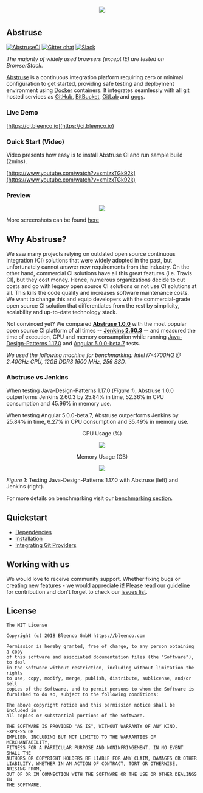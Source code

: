 <p align="center" style="margin: 20px 0 40px 0;">
  <img src="https://user-images.githubusercontent.com/1796022/41514005-9e827b86-72a3-11e8-9ca5-67736d9cab3e.png">
</p>

## Abstruse

[![AbstruseCI](https://ci.bleenco.io/badge/1)](https://ci.bleenco.io/repo/1)
[![Gitter chat](https://badges.gitter.im/gitterHQ/gitter.png)](https://gitter.im/bleenco/abstruse)
[![Slack](https://slackin-xxrlxvwnmd.now.sh/badge.svg)](https://join.slack.com/t/abstruse/shared_invite/enQtNDI0MzUxMTQ1OTExLTMyNGRiYjllMTQ4NjkzZDkwNDM4NGIwMGM2YjA5NjFmNzI3MzdkMWExYWRlNWQ1N2NjNzI4NDlhOTFmNGM5ZTM)

*The majority of widely used browsers (except IE) are tested on BrowserStack.*

[Abstruse](https://abstruse.bleenco.io/) is a continuous integration platform requiring zero or minimal configuration to get started, providing safe testing and deployment environment using [Docker](https://docker.github.io/) containers. It integrates seamlessly with all git hosted services as [GitHub](https://github.com/), [BitBucket](https://bitbucket.org/), [GitLab](https://about.gitlab.com/) and [gogs](https://gogs.io/).

### Live Demo

[https://ci.bleenco.io](https://ci.bleenco.io)

### Quick Start (Video)

Video presents how easy is to install Abstruse CI and run sample build (2mins).

[https://www.youtube.com/watch?v=xmizxTGk92k](https://www.youtube.com/watch?v=xmizxTGk92k)

### Preview

<p align="center">
  <img src="https://user-images.githubusercontent.com/1796022/35201536-9103e1e8-ff1c-11e7-9461-1dc168629597.png">
</p>

More screenshots can be found [here](docs/SCREENSHOTS.md)

## Why Abstruse?
We saw many projects relying on outdated open source continuous integration (CI) solutions that were widely adopted in the past, but unfortunately cannot answer new requirements from the industry. On the other hand, commercial CI solutions have all this great features (i.e. Travis CI), but they cost money. Hence, numerous organizations decide to cut costs and go with legacy open source CI solutions or not use CI solutions at all. This kills the code quality and increases software maintenance costs. We want to change this and equip developers with the commercial-grade open source CI solution that differentiates from the rest by simplicity, scalability and up-to-date technology stack.

Not convinced yet? We compared **[Abstruse 1.0.0](https://github.com/bleenco/abstruse)** with the most popular open source CI platform of all times -- **[Jenkins 2.60.3](https://github.com/jenkinsci/jenkins)** -- and measured the time of execution, CPU and memory consumption while running [Java-Design-Patterns 1.17.0](https://github.com/iluwatar/java-design-patterns) and [Angular 5.0.0-beta.7](https://github.com/angular/angular) tests.

*We used the following machine for benchmarking:
Intel i7-4700HQ @ 2.40GHz CPU, 12GB DDR3 1600 MHz, 256 SSD.*

### **Abstruse vs Jenkins**
When testing Java-Design-Patterns 1.17.0 (*Figure 1*), Abstruse 1.0.0 outperforms Jenkins 2.60.3 by 25.84% in time, 52.36% in CPU consumption and 45.96% in memory use.

When testing Angular 5.0.0-beta.7, Abstruse outperforms Jenkins by 25.84% in time, 6.27% in CPU consumption and 35.49% in memory use.

<p align="center">
  CPU Usage (%)
</p>

<p align="center">
  <img src="https://user-images.githubusercontent.com/3041169/31200826-a2b4292c-a95c-11e7-8d73-c395f7b37355.jpg">
</p>

<p align="center">
  Memory Usage (GB)
</p>

<p align="center">
  <img src="https://user-images.githubusercontent.com/3041169/31200825-a2b3ab3c-a95c-11e7-9d0e-7c48af6730f9.jpg">
</p>

*Figure 1*: Testing Java-Design-Patterns 1.17.0 with Abstruse (left) and Jenkins (right).

For more details on benchmarking visit our [benchmarking section](docs/BENCHMARKING.md).

## Quickstart
* [Dependencies](docs/DEPENDENCIES.md)
* [Installation](docs/INSTALLATION.md)
* [Integrating Git Providers](docs/INTEGRATING_GIT_PROVIDERS.md)

## Working with us

We would love to receive community support. Whether fixing bugs or creating new features - we would appreciate it! Please read our [guideline](CONTRIBUTION.md) for contribution and don't forget to check our [issues list](https://github.com/bleenco/abstruse/issues).

## License

```
The MIT License

Copyright (c) 2018 Bleenco GmbH https://bleenco.com

Permission is hereby granted, free of charge, to any person obtaining a copy
of this software and associated documentation files (the "Software"), to deal
in the Software without restriction, including without limitation the rights
to use, copy, modify, merge, publish, distribute, sublicense, and/or sell
copies of the Software, and to permit persons to whom the Software is
furnished to do so, subject to the following conditions:

The above copyright notice and this permission notice shall be included in
all copies or substantial portions of the Software.

THE SOFTWARE IS PROVIDED "AS IS", WITHOUT WARRANTY OF ANY KIND, EXPRESS OR
IMPLIED, INCLUDING BUT NOT LIMITED TO THE WARRANTIES OF MERCHANTABILITY,
FITNESS FOR A PARTICULAR PURPOSE AND NONINFRINGEMENT. IN NO EVENT SHALL THE
AUTHORS OR COPYRIGHT HOLDERS BE LIABLE FOR ANY CLAIM, DAMAGES OR OTHER
LIABILITY, WHETHER IN AN ACTION OF CONTRACT, TORT OR OTHERWISE, ARISING FROM,
OUT OF OR IN CONNECTION WITH THE SOFTWARE OR THE USE OR OTHER DEALINGS IN
THE SOFTWARE.
```
